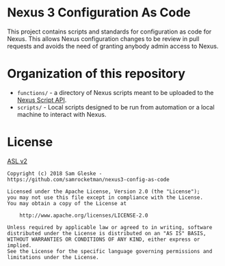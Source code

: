 # Nexus 3 Configuration As Code

This project contains scripts and standards for configuration as code for Nexus.
This allows Nexus configuration changes to be review in pull requests and avoids
the need of granting anybody admin access to Nexus.

# Organization of this repository

- `functions/` - a directory of Nexus scripts meant to be uploaded to the [Nexus
  Script API][nexus-script].
- `scripts/` - Local scripts designed to be run from automation or a local
  machine to interact with Nexus.

# License

[ASL v2](LICENSE)

```
Copyright (c) 2018 Sam Gleske - https://github.com/samrocketman/nexus3-config-as-code

Licensed under the Apache License, Version 2.0 (the "License");
you may not use this file except in compliance with the License.
You may obtain a copy of the License at

    http://www.apache.org/licenses/LICENSE-2.0

Unless required by applicable law or agreed to in writing, software
distributed under the License is distributed on an "AS IS" BASIS,
WITHOUT WARRANTIES OR CONDITIONS OF ANY KIND, either express or implied.
See the License for the specific language governing permissions and
limitations under the License.
```

[nexus-script]: https://help.sonatype.com/repomanager3/rest-and-integration-api/script-api
